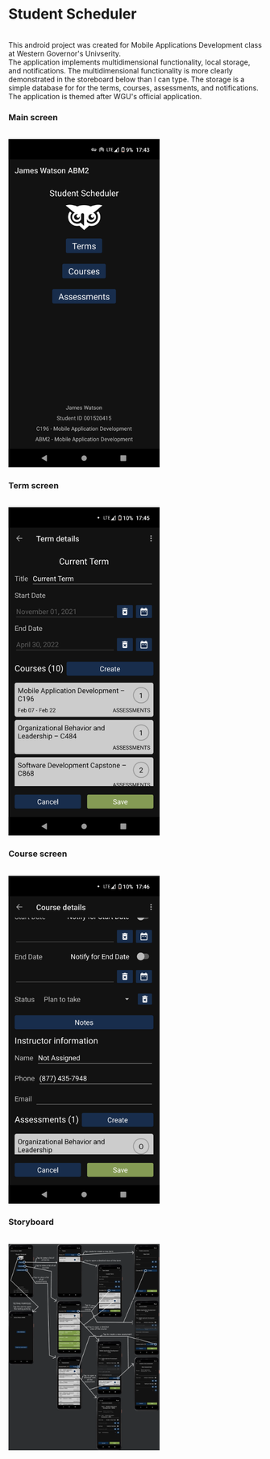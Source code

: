 <p align="center">
<h1>Student Scheduler</h1>
<br />
This android project was created for Mobile Applications Development class at Western Governor's Univserity.
<br />
The application implements multidimensional functionality, local storage, and notifications. The multidimensional functionality is more clearly demonstrated in the storeboard below than I can type. The storage is a simple database for for the terms, courses, assessments, and notifications.
<br />
The application is themed after WGU's official application.
<br />
<h3>Main screen</h3>
<br />
<img src="main.png" width="300" />
<br />
<h3>Term screen</h3>
<br />
<img src="term.png" width="300" />
<br />
<h3>Course screen</h3>
<br />
<img src="course.png" width="300" />
<br />
<h3>Storyboard</h3>
<br />
<img src="storyboard.png" width="300" />
</p>

